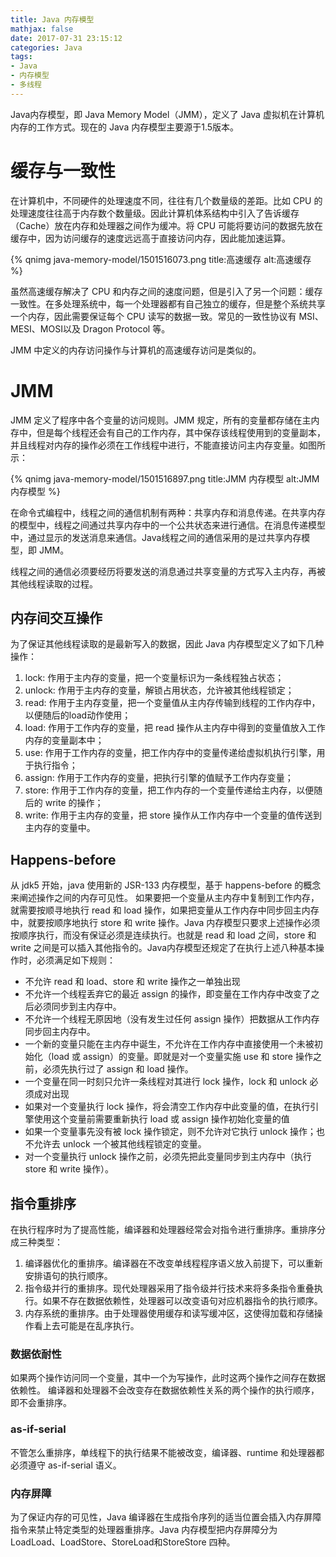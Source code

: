 ```yaml
---
title: Java 内存模型
mathjax: false
date: 2017-07-31 23:15:12
categories: Java
tags:
- Java
- 内存模型
- 多线程
---
```


Java内存模型，即 Java Memory Model（JMM），定义了 Java 虚拟机在计算机内存的工作方式。现在的 Java 内存模型主要源于1.5版本。

# 缓存与一致性
在计算机中，不同硬件的处理速度不同，往往有几个数量级的差距。比如 CPU 的处理速度往往高于内存数个数量级。因此计算机体系结构中引入了告诉缓存（Cache）放在内存和处理器之间作为缓冲。将 CPU 可能将要访问的数据先放在缓存中，因为访问缓存的速度远远高于直接访问内存，因此能加速运算。

{% qnimg java-memory-model/1501516073.png title:高速缓存 alt:高速缓存 %}

虽然高速缓存解决了 CPU 和内存之间的速度问题，但是引入了另一个问题：缓存一致性。在多处理系统中，每一个处理器都有自己独立的缓存，但是整个系统共享一个内存，因此需要保证每个 CPU 读写的数据一致。常见的一致性协议有 MSI、MESI、MOSI以及 Dragon Protocol 等。

 JMM 中定义的内存访问操作与计算机的高速缓存访问是类似的。
 
# JMM
 
 JMM 定义了程序中各个变量的访问规则。JMM 规定，所有的变量都存储在主内存中，但是每个线程还会有自己的工作内存，其中保存该线程使用到的变量副本，并且线程对内存的操作必须在工作线程中进行，不能直接访问主内存变量。如图所示：
 
{% qnimg java-memory-model/1501516897.png title:JMM 内存模型 alt:JMM 内存模型 %}
 
在命令式编程中，线程之间的通信机制有两种：共享内存和消息传递。在共享内存的模型中，线程之间通过共享内存中的一个公共状态来进行通信。在消息传递模型中，通过显示的发送消息来通信。Java线程之间的通信采用的是过共享内存模型，即 JMM。

线程之间的通信必须要经历将要发送的消息通过共享变量的方式写入主内存，再被其他线程读取的过程。

## 内存间交互操作

为了保证其他线程读取的是最新写入的数据，因此 Java 内存模型定义了如下几种操作：

1. lock: 作用于主内存的变量，把一个变量标识为一条线程独占状态；
2. unlock: 作用于主内存的变量，解锁占用状态，允许被其他线程锁定；
3. read: 作用于主内存变量，把一个变量值从主内存传输到线程的工作内存中，以便随后的load动作使用；
4. load: 作用于工作内存的变量，把 read 操作从主内存中得到的变量值放入工作内存的变量副本中；
5. use: 作用于工作内存的变量，把工作内存中的变量传递给虚拟机执行引擎，用于执行指令；
6. assign: 作用于工作内存的变量，把执行引擎的值赋予工作内存变量；
7. store: 作用于工作内存的变量，把工作内存的一个变量传递给主内存，以便随后的 write 的操作；
8. write: 作用于主内存的变量，把 store 操作从工作内存中一个变量的值传送到主内存的变量中。

## Happens-before
从 jdk5 开始，java 使用新的 JSR-133 内存模型，基于 happens-before 的概念来阐述操作之间的内存可见性。
如果要把一个变量从主内存中复制到工作内存，就需要按顺寻地执行 read 和 load 操作，如果把变量从工作内存中同步回主内存中，就要按顺序地执行 store 和 write 操作。Java 内存模型只要求上述操作必须按顺序执行，而没有保证必须是连续执行。也就是 read 和 load 之间，store 和 write 之间是可以插入其他指令的。Java内存模型还规定了在执行上述八种基本操作时，必须满足如下规则：

* 不允许 read 和 load、store 和 write 操作之一单独出现
* 不允许一个线程丢弃它的最近 assign 的操作，即变量在工作内存中改变了之后必须同步到主内存中。
* 不允许一个线程无原因地（没有发生过任何 assign 操作）把数据从工作内存同步回主内存中。
* 一个新的变量只能在主内存中诞生，不允许在工作内存中直接使用一个未被初始化（load 或 assign）的变量。即就是对一个变量实施 use 和 store 操作之前，必须先执行过了 assign 和 load 操作。
* 一个变量在同一时刻只允许一条线程对其进行 lock 操作，lock 和 unlock 必须成对出现
* 如果对一个变量执行 lock 操作，将会清空工作内存中此变量的值，在执行引擎使用这个变量前需要重新执行 load 或 assign 操作初始化变量的值
* 如果一个变量事先没有被 lock 操作锁定，则不允许对它执行 unlock 操作；也不允许去 unlock 一个被其他线程锁定的变量。
* 对一个变量执行 unlock 操作之前，必须先把此变量同步到主内存中（执行 store 和 write 操作）。

## 指令重排序

在执行程序时为了提高性能，编译器和处理器经常会对指令进行重排序。重排序分成三种类型：

1. 编译器优化的重排序。编译器在不改变单线程程序语义放入前提下，可以重新安排语句的执行顺序。
2. 指令级并行的重排序。现代处理器采用了指令级并行技术来将多条指令重叠执行。如果不存在数据依赖性，处理器可以改变语句对应机器指令的执行顺序。
3. 内存系统的重排序。由于处理器使用缓存和读写缓冲区，这使得加载和存储操作看上去可能是在乱序执行。

### 数据依耐性

如果两个操作访问同一个变量，其中一个为写操作，此时这两个操作之间存在数据依赖性。 
编译器和处理器不会改变存在数据依赖性关系的两个操作的执行顺序，即不会重排序。

### as-if-serial

不管怎么重排序，单线程下的执行结果不能被改变，编译器、runtime 和处理器都必须遵守 as-if-serial 语义。

### 内存屏障

为了保证内存的可见性，Java 编译器在生成指令序列的适当位置会插入内存屏障指令来禁止特定类型的处理器重排序。Java 内存模型把内存屏障分为 LoadLoad、LoadStore、StoreLoad和StoreStore 四种。
 


